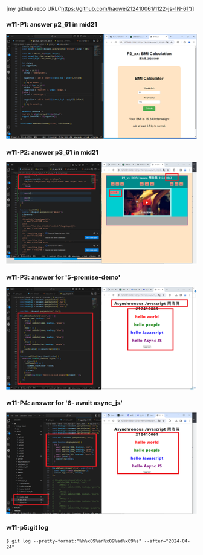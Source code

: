 [my github repo URL('https://github.com/haowei212410061/1122-js-1N-61')]

### w11-P1: answer p2_61 in mid21

![](w11-p1.png)

### w11-P2: answer p3_61 in mid21

![](w11-p2.png)

### w11-P3: answer for '5-promise-demo'

![](w11-p3.png)

### w11-P4: answer for '6- await async_js'

![](w11-p4.png)

### w11-p5:git log

```
$ git log --pretty=format:"%h%x09%an%x09%ad%x09%s" --after="2024-04-24"


```
